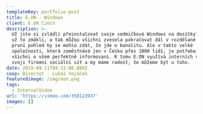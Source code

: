 ```yaml
---
templateKey: portfolio-post
title: E.ON - Windows
client: E.ON Czech
description: >-
  Už jste si zvládli přeinstalovat svoje sedmičkové Windows na desítky? V E.ONu
  už to zmákli, a tak můžou všichni zvesela pokračovat dál v rozdělané práci. Na
  první pohled by se mohlo zdát, že jde o banalitu. Ale v takto velké
  společnosti, která zaměstnává jen v Česku přes 1000 lidí, je potřeba, aby byli
  všichni o všem perfektně informovaní. K tomu E.ON využívá interních videí pro
  svoji firemní sociální síť a my máme radost, že můžeme být u toho.
date: 2019-09-11T09:31:06.808Z
coop: Director - Lukáš Vojáček
featuredimage: /img/eon.png
tags:
  - InternalVideo
url: 'https://vimeo.com/358123937'
images: []
---
```


